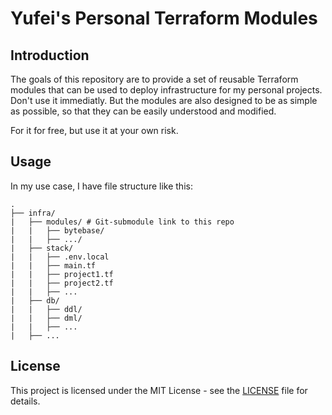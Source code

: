 # Yufei's Personal Terraform Modules

## Introduction

The goals of this repository are to provide a set of reusable Terraform modules that can be used to deploy infrastructure for my personal projects. Don't use it immediatly. But the modules are also designed to be as simple as possible, so that they can be easily understood and modified.

For it for free, but use it at your own risk.

## Usage

In my use case, I have file structure like this:

```
.
├── infra/
|   ├── modules/ # Git-submodule link to this repo
|   |   ├── bytebase/
|   |   ├── .../
|   ├── stack/
|   |   ├── .env.local
|   |   ├── main.tf
|   |   ├── project1.tf
|   |   ├── project2.tf
|   |   ├── ...
|   ├── db/
|   |   ├── ddl/
|   |   ├── dml/
|   |   ├── ...
|   ├── ...
```

## License

This project is licensed under the MIT License - see the [LICENSE](LICENSE) file for details.
